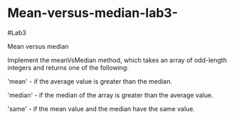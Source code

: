 # Mean-versus-median-lab3-

#Lab3

Mean versus median
 
Implement the meanVsMedian method, which takes an array of odd-length integers and returns one of the following:

'mean' - if the average value is greater than the median.

'median' - if the median of the array is greater than the average value.

'same' - if the mean value and the median have the same value.

